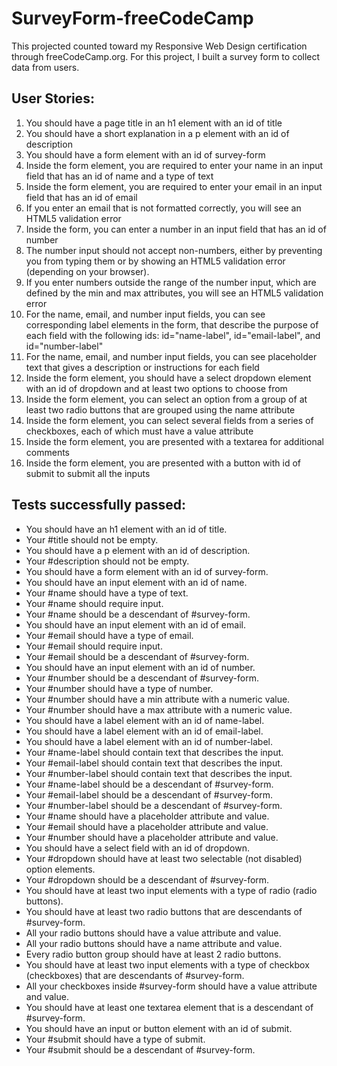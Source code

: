 # SurveyForm-freeCodeCamp
This projected counted toward my Responsive Web Design certification through freeCodeCamp.org. 
For this project, I built a survey form to collect data from users. 


## User Stories: 
<ol>
  <li>You should have a page title in an h1 element with an id of title</li>
  <li>You should have a short explanation in a p element with an id of description</li>
  <li>You should have a form element with an id of survey-form</li>
  <li>Inside the form element, you are required to enter your name in an input field that has an id of name and a type of text</li>
  <li>Inside the form element, you are required to enter your email in an input field that has an id of email</li>
  <li>If you enter an email that is not formatted correctly, you will see an HTML5 validation error</li>
  <li>Inside the form, you can enter a number in an input field that has an id of number</li>
  <li>The number input should not accept non-numbers, either by preventing you from typing them or by showing an HTML5 validation error (depending on your browser).</li>
  <li>If you enter numbers outside the range of the number input, which are defined by the min and max attributes, you will see an HTML5 validation error</li>
  <li>For the name, email, and number input fields, you can see corresponding label elements in the form, that describe the purpose of each field with the following ids: id="name-label", id="email-label", and id="number-label"</li>
  <li>For the name, email, and number input fields, you can see placeholder text that gives a description or instructions for each field</li>
  <li>Inside the form element, you should have a select dropdown element with an id of dropdown and at least two options to choose from</li>
  <li>Inside the form element, you can select an option from a group of at least two radio buttons that are grouped using the name attribute</li>
  <li>Inside the form element, you can select several fields from a series of checkboxes, each of which must have a value attribute</li>
  <li>Inside the form element, you are presented with a textarea for additional comments</li>
  <li>Inside the form element, you are presented with a button with id of submit to submit all the inputs</li>
</ol>
  
 
## Tests successfully passed: 
  <ul>
  <li>You should have an h1 element with an id of title.</li>
  <li>Your #title should not be empty.</li>
  <li>You should have a p element with an id of description.</li>
  <li>Your #description should not be empty.</li>
  <li>You should have a form element with an id of survey-form.</li>
  <li>You should have an input element with an id of name.</li>
  <li>Your #name should have a type of text.</li>
  <li>Your #name should require input.</li>
  <li>Your #name should be a descendant of #survey-form.</li>
  <li>You should have an input element with an id of email.</li>
  <li>Your #email should have a type of email.</li>
  <li>Your #email should require input.</li>
  <li>Your #email should be a descendant of #survey-form.</li>
  <li>You should have an input element with an id of number.</li>
  <li>Your #number should be a descendant of #survey-form.</li>
  <li>Your #number should have a type of number.</li>
  <li>Your #number should have a min attribute with a numeric value.</li>
  <li>Your #number should have a max attribute with a numeric value.</li>
  <li>You should have a label element with an id of name-label.</li>
  <li>You should have a label element with an id of email-label.</li>
  <li>You should have a label element with an id of number-label.</li>
  <li>Your #name-label should contain text that describes the input.</li>
  <li>Your #email-label should contain text that describes the input.</li>
  <li>Your #number-label should contain text that describes the input.</li>
  <li>Your #name-label should be a descendant of #survey-form.</li>
  <li>Your #email-label should be a descendant of #survey-form.</li>
  <li>Your #number-label should be a descendant of #survey-form.</li>
  <li>Your #name should have a placeholder attribute and value.</li>
  <li>Your #email should have a placeholder attribute and value.</li>
  <li>Your #number should have a placeholder attribute and value.</li>
  <li>You should have a select field with an id of dropdown.</li>
  <li>Your #dropdown should have at least two selectable (not disabled) option elements.</li>
  <li>Your #dropdown should be a descendant of #survey-form.</li>
  <li>You should have at least two input elements with a type of radio (radio buttons).</li>
  <li>You should have at least two radio buttons that are descendants of #survey-form.</li>
  <li>All your radio buttons should have a value attribute and value.</li>
  <li>All your radio buttons should have a name attribute and value.</li>
  <li>Every radio button group should have at least 2 radio buttons.</li>
  <li>You should have at least two input elements with a type of checkbox (checkboxes) that are descendants of #survey-form.</li>
  <li>All your checkboxes inside #survey-form should have a value attribute and value.</li>
  <li>You should have at least one textarea element that is a descendant of #survey-form.</li>
  <li>You should have an input or button element with an id of submit.</li>
  <li>Your #submit should have a type of submit.</li>
  <li>Your #submit should be a descendant of #survey-form.</li>
</ul>
  
